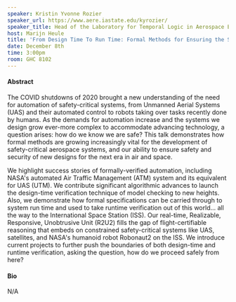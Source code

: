 ```yaml
---
speaker: Kristin Yvonne Rozier
speaker_url: https://www.aere.iastate.edu/kyrozier/
speaker_title: Head of the Laboratory for Temporal Logic in Aerospace Engineering at Iowa State University
host: Marijn Heule
title: 'From Design Time To Run Time: Formal Methods for Ensuring the Safetyof Safety-Critical Aerospace Systems'
date: December 8th
time: 3:00pm
room: GHC 8102
---
```


#### Abstract

The COVID shutdowns of 2020 brought a new understanding of the need for automation of safety-critical systems, from Unmanned Aerial Systems (UAS) and their automated control to robots taking over tasks recently done by humans. As the demands for automation increase and the systems we design grow ever-more complex to accommodate advancing technology, a question arises: how do we know we are safe? This talk demonstrates how formal methods are growing increasingly vital for the development of safety-critical aerospace systems, and our ability to ensure safety and security of new designs for the next era in air and space. 

We highlight success stories of formally-verified automation, including NASA's automated Air Traffic Management (ATM) system and its equivalent for UAS (UTM). We contribute significant algorithmic advances to launch the design-time verification technique of model checking to new heights. Also, we demonstrate how formal specifications can be carried through to system run time and used to take runtime verification out of this world... all the way to the International Space Station (ISS). Our real-time, Realizable, Responsive, Unobtrusive Unit (R2U2) fills the gap of flight-certifiable reasoning that embeds on constrained safety-critical systems like UAS, satellites, and NASA's humanoid robot Robonaut2 on the ISS. We introduce current projects to further push the boundaries of both design-time and runtime verification, asking the question, how do we proceed safely from here?
#### Bio
N/A
